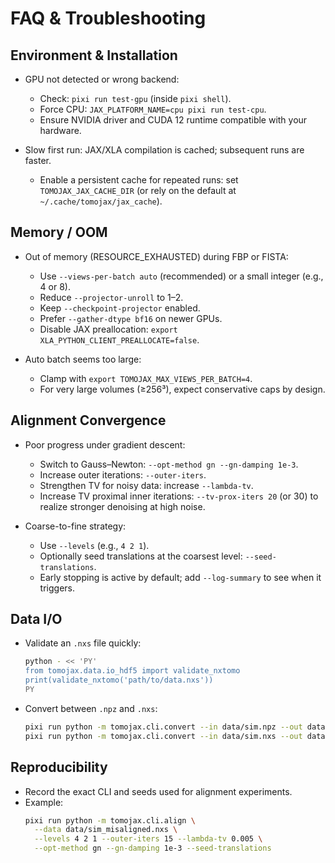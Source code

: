 # FAQ & Troubleshooting

## Environment & Installation

- GPU not detected or wrong backend:
  - Check: `pixi run test-gpu` (inside `pixi shell`).
  - Force CPU: `JAX_PLATFORM_NAME=cpu pixi run test-cpu`.
  - Ensure NVIDIA driver and CUDA 12 runtime compatible with your hardware.

- Slow first run: JAX/XLA compilation is cached; subsequent runs are faster.
  - Enable a persistent cache for repeated runs: set `TOMOJAX_JAX_CACHE_DIR` (or rely on the default at `~/.cache/tomojax/jax_cache`).


## Memory / OOM

- Out of memory (RESOURCE_EXHAUSTED) during FBP or FISTA:
  - Use `--views-per-batch auto` (recommended) or a small integer (e.g., 4 or 8).
  - Reduce `--projector-unroll` to 1–2.
  - Keep `--checkpoint-projector` enabled.
  - Prefer `--gather-dtype bf16` on newer GPUs.
  - Disable JAX preallocation: `export XLA_PYTHON_CLIENT_PREALLOCATE=false`.

- Auto batch seems too large:
  - Clamp with `export TOMOJAX_MAX_VIEWS_PER_BATCH=4`.
  - For very large volumes (≥256³), expect conservative caps by design.


## Alignment Convergence

- Poor progress under gradient descent:
  - Switch to Gauss–Newton: `--opt-method gn --gn-damping 1e-3`.
  - Increase outer iterations: `--outer-iters`.
  - Strengthen TV for noisy data: increase `--lambda-tv`.
  - Increase TV proximal inner iterations: `--tv-prox-iters 20` (or 30) to realize stronger denoising at high noise.

- Coarse-to-fine strategy:
  - Use `--levels` (e.g., `4 2 1`).
  - Optionally seed translations at the coarsest level: `--seed-translations`.
  - Early stopping is active by default; add `--log-summary` to see when it triggers.


## Data I/O

- Validate an `.nxs` file quickly:
  ```bash
  python - << 'PY'
  from tomojax.data.io_hdf5 import validate_nxtomo
  print(validate_nxtomo('path/to/data.nxs'))
  PY
  ```

- Convert between `.npz` and `.nxs`:
  ```bash
  pixi run python -m tomojax.cli.convert --in data/sim.npz --out data/sim.nxs
  pixi run python -m tomojax.cli.convert --in data/sim.nxs --out data/sim.npz
  ```


## Reproducibility

- Record the exact CLI and seeds used for alignment experiments.
- Example:
  ```bash
  pixi run python -m tomojax.cli.align \
    --data data/sim_misaligned.nxs \
    --levels 4 2 1 --outer-iters 15 --lambda-tv 0.005 \
    --opt-method gn --gn-damping 1e-3 --seed-translations
  ```
